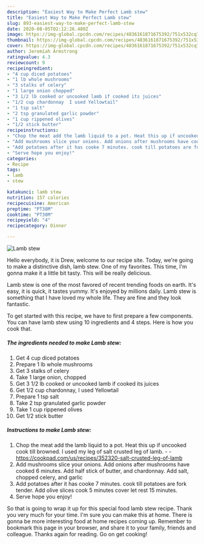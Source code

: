 ```yaml
---
description: "Easiest Way to Make Perfect Lamb stew"
title: "Easiest Way to Make Perfect Lamb stew"
slug: 893-easiest-way-to-make-perfect-lamb-stew
date: 2020-08-05T02:12:26.480Z
image: https://img-global.cpcdn.com/recipes/4836161871675392/751x532cq70/lamb-stew-recipe-main-photo.jpg
thumbnail: https://img-global.cpcdn.com/recipes/4836161871675392/751x532cq70/lamb-stew-recipe-main-photo.jpg
cover: https://img-global.cpcdn.com/recipes/4836161871675392/751x532cq70/lamb-stew-recipe-main-photo.jpg
author: Jeremiah Armstrong
ratingvalue: 4.3
reviewcount: 9
recipeingredient:
- "4 cup diced potatoes"
- "1 lb whole mushrooms"
- "3 stalks of celery"
- "1 large onion chopped"
- "3 1/2 lb cooked or uncooked lamb if cooked its juices"
- "1/2 cup chardonnay  I used Yellowtail"
- "1 tsp salt"
- "2 tsp granulated garlic powder"
- "1 cup rippened olives"
- "1/2 stick butter"
recipeinstructions:
- "Chop the meat add the lamb liquid to a pot. Heat this up if uncooked cook till browned. I used my leg of salt crusted leg of lamb.  https://cookpad.com/us/recipes/352320-salt-crusted-leg-of-lamb"
- "Add mushrooms slice your onions. Add onions after mushrooms have cooked 6 minutes.  Add half stick of butter, and chardonnay.  Add salt, chopped celery, and garlic"
- "Add potatoes after it has cooke 7 minutes. cook till potatoes are fork tender. Add olive slices cook 5 minutes cover let rest 15 minutes."
- "Serve hope you enjoy!"
categories:
- Recipe
tags:
- lamb
- stew

katakunci: lamb stew 
nutrition: 157 calories
recipecuisine: American
preptime: "PT38M"
cooktime: "PT30M"
recipeyield: "4"
recipecategory: Dinner

---
```



![Lamb stew](https://img-global.cpcdn.com/recipes/4836161871675392/751x532cq70/lamb-stew-recipe-main-photo.jpg)

Hello everybody, it is Drew, welcome to our recipe site. Today, we're going to make a distinctive dish, lamb stew. One of my favorites. This time, I'm gonna make it a little bit tasty. This will be really delicious.

Lamb stew is one of the most favored of recent trending foods on earth. It's easy, it is quick, it tastes yummy. It's enjoyed by millions daily. Lamb stew is something that I have loved my whole life. They are fine and they look fantastic.




To get started with this recipe, we have to first prepare a few components. You can have lamb stew using 10 ingredients and 4 steps. Here is how you cook that.

<!--inarticleads1-->

##### The ingredients needed to make Lamb stew:

1. Get 4 cup diced potatoes
1. Prepare 1 lb whole mushrooms
1. Get 3 stalks of celery
1. Take 1 large onion, chopped
1. Get 3 1/2 lb cooked or uncooked lamb if cooked its juices
1. Get 1/2 cup chardonnay,  I used Yellowtail
1. Prepare 1 tsp salt
1. Take 2 tsp granulated garlic powder
1. Take 1 cup rippened olives
1. Get 1/2 stick butter




<!--inarticleads2-->

##### Instructions to make Lamb stew:

1. Chop the meat add the lamb liquid to a pot. Heat this up if uncooked cook till browned. I used my leg of salt crusted leg of lamb. -  - https://cookpad.com/us/recipes/352320-salt-crusted-leg-of-lamb
1. Add mushrooms slice your onions. Add onions after mushrooms have cooked 6 minutes.  Add half stick of butter, and chardonnay.  Add salt, chopped celery, and garlic
1. Add potatoes after it has cooke 7 minutes. cook till potatoes are fork tender. Add olive slices cook 5 minutes cover let rest 15 minutes.
1. Serve hope you enjoy!




So that is going to wrap it up for this special food lamb stew recipe. Thank you very much for your time. I'm sure you can make this at home. There is gonna be more interesting food at home recipes coming up. Remember to bookmark this page in your browser, and share it to your family, friends and colleague. Thanks again for reading. Go on get cooking!

